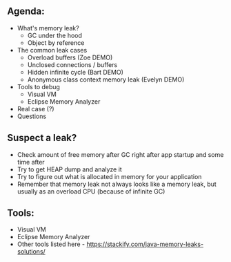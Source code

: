 Agenda:
---
* What's memory leak?
    * GC under the hood
    * Object by reference 
* The common leak cases
    * Overload buffers (Zoe DEMO)
    * Unclosed connections / buffers
    * Hidden infinite cycle (Bart DEMO)
    * Anonymous class context memory leak (Evelyn DEMO)
* Tools to debug
    * Visual VM
    * Eclipse Memory Analyzer
* Real case (?)
* Questions

Suspect a leak?
---
* Check amount of free memory after GC right after app startup and some time after
* Try to get HEAP dump and analyze it
* Try to figure out what is allocated in memory for your application
* Remember that memory leak not always looks like a memory leak, but usually as 
  an overload CPU (because of infinite GC) 

Tools:
---
* Visual VM
* Eclipse Memory Analyzer
* Other tools listed here - https://stackify.com/java-memory-leaks-solutions/